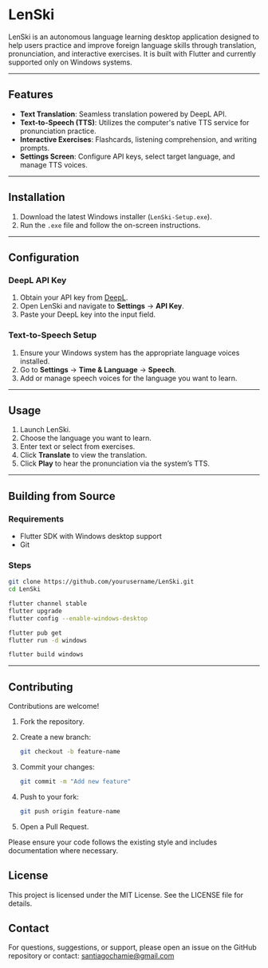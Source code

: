 # LenSki

LenSki is an autonomous language learning desktop application designed to help users practice and improve foreign language skills through translation, pronunciation, and interactive exercises. It is built with Flutter and currently supported only on Windows systems.

---

## Features

- **Text Translation**: Seamless translation powered by DeepL API.
- **Text-to-Speech (TTS)**: Utilizes the computer's native TTS service for pronunciation practice.
- **Interactive Exercises**: Flashcards, listening comprehension, and writing prompts.
- **Settings Screen**: Configure API keys, select target language, and manage TTS voices.

---

## Installation

1. Download the latest Windows installer (`LenSki-Setup.exe`).
2. Run the `.exe` file and follow the on-screen instructions.

---

## Configuration

### DeepL API Key

1. Obtain your API key from [DeepL](https://www.deepl.com/pro).
2. Open LenSki and navigate to **Settings** → **API Key**.
3. Paste your DeepL key into the input field.

### Text-to-Speech Setup

1. Ensure your Windows system has the appropriate language voices installed.
2. Go to **Settings** → **Time & Language** → **Speech**.
3. Add or manage speech voices for the language you want to learn.

---

## Usage

1. Launch LenSki.
2. Choose the language you want to learn.
3. Enter text or select from exercises.
4. Click **Translate** to view the translation.
5. Click **Play** to hear the pronunciation via the system’s TTS.

---

## Building from Source

### Requirements

- Flutter SDK with Windows desktop support
- Git

### Steps

```bash
git clone https://github.com/yourusername/LenSki.git
cd LenSki

flutter channel stable
flutter upgrade
flutter config --enable-windows-desktop

flutter pub get
flutter run -d windows

flutter build windows
```

---

## Contributing

Contributions are welcome!

1. Fork the repository.
2. Create a new branch:

   ```bash
   git checkout -b feature-name
   ```
3. Commit your changes:
    ```bash
   git commit -m "Add new feature"
   ```
4. Push to your fork:
    ```bash
   git push origin feature-name
   ```
5. Open a Pull Request.

Please ensure your code follows the existing style and includes documentation where necessary.

## License

This project is licensed under the MIT License. See the LICENSE file for details.

## Contact

For questions, suggestions, or support, please open an issue on the GitHub repository or contact:
santiagochamie@gmail.com